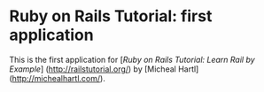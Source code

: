 # Ruby on Rails Tutorial: first application

This is the first application for
[*Ruby on Rails Tutorial: Learn Rail by Example*] (http://railstutorial.org/)
by [Micheal Hartl] (http://michealhartl.com/).
